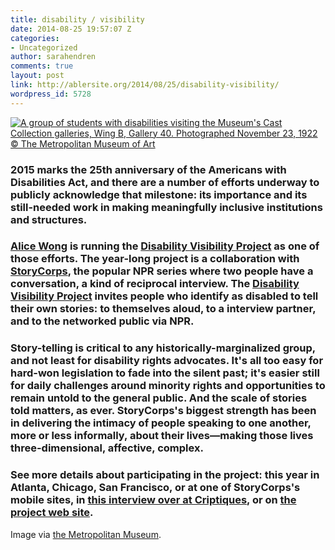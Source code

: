 ```yaml
---
title: disability / visibility
date: 2014-08-25 19:57:07 Z
categories:
- Uncategorized
author: sarahendren
comments: true
layout: post
link: http://ablersite.org/2014/08/25/disability-visibility/
wordpress_id: 5728
---
```


[![A group of students with disabilities visiting the Museum's Cast Collection galleries, Wing B, Gallery 40. Photographed November 23, 1922 © The Metropolitan Museum of Art](http://ablersite.files.wordpress.com/2014/08/2.jpg)](https://ablersite.files.wordpress.com/2014/08/2.jpg)


### 2015 marks the 25th anniversary of the Americans with Disabilities Act, and there are a number of efforts underway to publicly acknowledge that milestone: its importance and its still-needed work in making meaningfully inclusive institutions and structures.




### [Alice Wong](https://twitter.com/SFdirewolf) is running the [Disability Visibility Project](http://disabilityvisibilityproject.com/) as one of those efforts. The year-long project is a collaboration with [StoryCorps](http://storycorps.org/), the popular NPR series where two people have a conversation, a kind of reciprocal interview. The [Disability Visibility Project](http://disabilityvisibilityproject.com/) invites people who identify as disabled to tell their own stories: to themselves aloud, to a interview partner, and to the networked public via NPR.




### Story-telling is critical to any historically-marginalized group, and not least for disability rights advocates. It's all too easy for hard-won legislation to fade into the silent past; it's easier still for daily challenges around minority rights and opportunities to remain untold to the general public. And the scale of stories told matters, as ever. StoryCorps's biggest strength has been in delivering the intimacy of people speaking to one another, more or less informally, about their lives—making those lives three-dimensional, affective, complex.




### See more details about participating in the project: this year in Atlanta, Chicago, San Francisco, or at one of StoryCorps's mobile sites, in [this interview over at Criptiques](http://criptiques.com/2014/07/03/disability-visibility-project-interview-with-alice-wong/), or on [the project web site](http://disabilityvisibilityproject.com/).


Image via [the Metropolitan Museum](http://www.metmuseum.org/about-the-museum/museum-departments/office-of-the-director/digital-media-department/digital-underground/2014/met-parsons-workshop).
